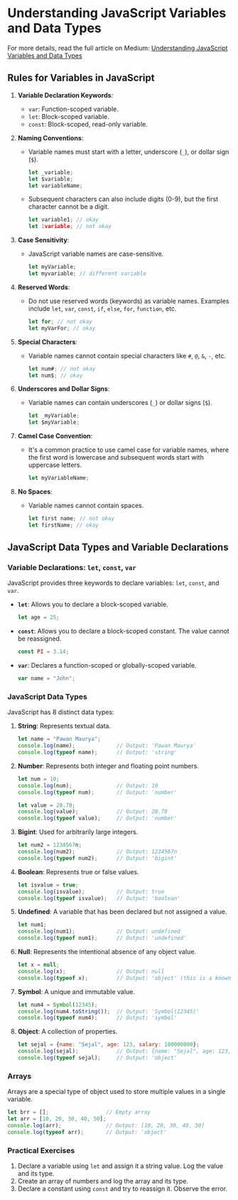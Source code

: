 # Understanding JavaScript Variables and Data Types

For more details, read the full article on Medium: [Understanding JavaScript Variables and Data Types](https://medium.com/@pawan2505/understanding-javascript-variables-and-data-types-d0e4ad171bab)

## Rules for Variables in JavaScript

1. **Variable Declaration Keywords**:
   - `var`: Function-scoped variable.
   - `let`: Block-scoped variable.
   - `const`: Block-scoped, read-only variable.

2. **Naming Conventions**:
   - Variable names must start with a letter, underscore (`_`), or dollar sign (`$`).
     ```javascript
     let _variable;
     let $variable;
     let variableName;
     ```
   - Subsequent characters can also include digits (0-9), but the first character cannot be a digit.
     ```javascript
     let variable1; // okay
     let 1variable; // not okay
     ```

3. **Case Sensitivity**:
   - JavaScript variable names are case-sensitive.
     ```javascript
     let myVariable;
     let myvariable; // different variable
     ```

4. **Reserved Words**:
   - Do not use reserved words (keywords) as variable names. Examples include `let`, `var`, `const`, `if`, `else`, `for`, `function`, etc.
     ```javascript
     let for; // not okay
     let myVarFor; // okay
     ```

5. **Special Characters**:
   - Variable names cannot contain special characters like `#`, `@`, `&`, `-`, etc.
     ```javascript
     let num#; // not okay
     let num$; // okay
     ```

6. **Underscores and Dollar Signs**:
   - Variable names can contain underscores (`_`) or dollar signs (`$`).
     ```javascript
     let _myVariable;
     let $myVariable;
     ```

7. **Camel Case Convention**:
   - It's a common practice to use camel case for variable names, where the first word is lowercase and subsequent words start with uppercase letters.
     ```javascript
     let myVariableName;
     ```

8. **No Spaces**:
   - Variable names cannot contain spaces.
     ```javascript
     let first name; // not okay
     let firstName; // okay
     ```

## JavaScript Data Types and Variable Declarations

### Variable Declarations: `let`, `const`, `var`
JavaScript provides three keywords to declare variables: `let`, `const`, and `var`.

- **`let`**: Allows you to declare a block-scoped variable.
    ```javascript
    let age = 25;
    ```
- **`const`**: Allows you to declare a block-scoped constant. The value cannot be reassigned.
    ```javascript
    const PI = 3.14;
    ```
- **`var`**: Declares a function-scoped or globally-scoped variable.
    ```javascript
    var name = "John";
    ```

### JavaScript Data Types
JavaScript has 8 distinct data types:

1. **String**: Represents textual data.
    ```javascript
    let name = "Pawan Maurya";
    console.log(name);             // Output: 'Pawan Maurya'
    console.log(typeof name);      // Output: 'string'
    ```
2. **Number**: Represents both integer and floating point numbers.
    ```javascript
    let num = 10;
    console.log(num);              // Output: 10
    console.log(typeof num);       // Output: 'number'
    
    let value = 28.78;
    console.log(value);            // Output: 28.78
    console.log(typeof value);     // Output: 'number'
    ```
3. **Bigint**: Used for arbitrarily large integers.
    ```javascript
    let num2 = 1234567n;
    console.log(num2);             // Output: 1234567n
    console.log(typeof num2);      // Output: 'bigint'
    ```
4. **Boolean**: Represents true or false values.
    ```javascript
    let isvalue = true;
    console.log(isvalue);          // Output: true
    console.log(typeof isvalue);   // Output: 'boolean'
    ```
5. **Undefined**: A variable that has been declared but not assigned a value.
    ```javascript
    let num1;
    console.log(num1);             // Output: undefined
    console.log(typeof num1);      // Output: 'undefined'
    ```
6. **Null**: Represents the intentional absence of any object value.
    ```javascript
    let x = null;
    console.log(x);                // Output: null
    console.log(typeof x);         // Output: 'object' (this is a known bug in JavaScript)
    ```
7. **Symbol**: A unique and immutable value.
    ```javascript
    let num4 = Symbol(12345);
    console.log(num4.toString());  // Output: 'Symbol(12345)'
    console.log(typeof num4);      // Output: 'symbol'
    ```
8. **Object**: A collection of properties.
    ```javascript
    let sejal = {name: "Sejal", age: 123, salary: 100000000};
    console.log(sejal);            // Output: {name: "Sejal", age: 123, salary: 100000000}
    console.log(typeof sejal);     // Output: 'object'
    ```

### Arrays
Arrays are a special type of object used to store multiple values in a single variable.
```javascript
let brr = [];                  // Empty array
let arr = [10, 20, 30, 40, 50];
console.log(arr);              // Output: [10, 20, 30, 40, 50]
console.log(typeof arr);       // Output: 'object'
```

### Practical Exercises
1. Declare a variable using `let` and assign it a string value. Log the value and its type.
2. Create an array of numbers and log the array and its type.
3. Declare a constant using `const` and try to reassign it. Observe the error.
